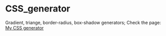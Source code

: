 # CSS_generator
Gradient, triange, border-radius, box-shadow generators;
Check the page:
[My CSS generator](https://mariazakharova0805.github.io/CSS_generator/)
